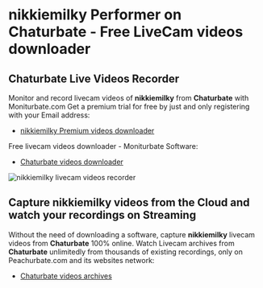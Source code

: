 # nikkiemilky Performer on Chaturbate - Free LiveCam videos downloader

## Chaturbate Live Videos Recorder

Monitor and record livecam videos of **nikkiemilky** from **Chaturbate** with Moniturbate.com
Get a premium trial for free by just and only registering with your Email address:
* [nikkiemilky Premium videos downloader](https://moniturbate.com/request-demo-licence-key.html)

Free livecam videos downloader - Moniturbate Software:
* [Chaturbate videos downloader](https://moniturbate.com/moniturbate-download-software.html)

![nikkiemilky livecam videos recorder](https://peachurnet.com/templates/moniturbate-software.png)


## Capture nikkiemilky videos from the Cloud and watch your recordings on Streaming

Without the need of downloading a software, capture **nikkiemilky** livecam videos from **Chaturbate** 100% online.
Watch Livecam archives from **Chaturbate** unlimitedly from thousands of existing recordings, only on Peachurbate.com and its websites network:
* [Chaturbate videos archives](https://peachurnet.com/)